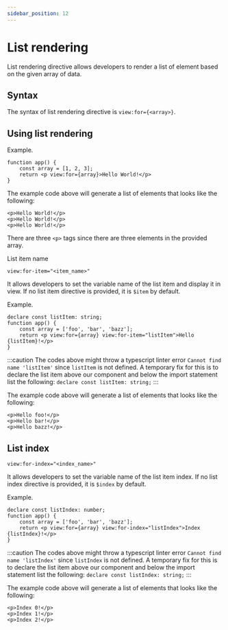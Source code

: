 ```yaml
---
sidebar_position: 12
---
```


# List rendering

List rendering directive allows developers to render a list of element based on the given array of data.

## Syntax

The syntax of list rendering directive is `view:for={<array>}`.

## Using list rendering

Example.

```tsx
function app() {
    const array = [1, 2, 3];
    return <p view:for={array}>Hello World!</p>
}
```

The example code above will generate a list of elements that looks like the following:

```tsx
<p>Hello World!</p>
<p>Hello World!</p>
<p>Hello World!</p>
```

There are three `<p>` tags since there are three elements in the provided array.

List item name

`view:for-item="<item_name>"`

It allows developers to set the variable name of the list item and display it in view.
If no list item directive is provided, it is `$item` by default.

Example.

```tsx
declare const listItem: string;
function app() {
    const array = ['foo', 'bar', 'bazz'];
    return <p view:for={array} view:for-item="listItem">Hello {listItem}!</p>
}
```

:::caution
The codes above might throw a typescript linter error `Cannot find name 'listItem'` since `listItem` is not defined.
A temporary fix for this is to declare the list item above our component and below the import statement list the following:
`declare const listItem: string;`
:::

The example code above will generate a list of elements that looks like the following:

```tsx
<p>Hello foo!</p>
<p>Hello bar!</p>
<p>Hello bazz!</p>
```

## List index

`view:for-index="<index_name>"`

It allows developers to set the variable name of the list item index.
If no list index directive is provided, it is `$index` by default.

Example.

```tsx
declare const listIndex: number;
function app() {
    const array = ['foo', 'bar', 'bazz'];
    return <p view:for={array} view:for-index="listIndex">Index {listIndex}!</p>
}
```


:::caution
The codes above might throw a typescript linter error `Cannot find name 'listIndex'` since `listIndex` is not defined.
A temporary fix for this is to declare the list item above our component and below the import statement list the following:
`declare const listIndex: string;`
:::

The example code above will generate a list of elements that looks like the following:

```tsx
<p>Index 0!</p>
<p>Index 1!</p>
<p>Index 2!</p>
```
